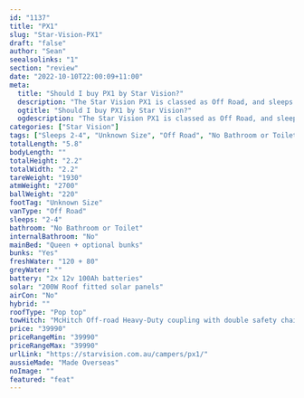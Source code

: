 ```yaml
---
id: "1137"
title: "PX1"
slug: "Star-Vision-PX1"
draft: "false"
author: "Sean"
seealsolinks: "1"
section: "review"
date: "2022-10-10T22:00:09+11:00"
meta:
  title: "Should I buy PX1 by Star Vision?"
  description: "The Star Vision PX1 is classed as Off Road, and sleeps 2-4 people. It is Made Overseas and comes in at Unknown Size. It generally has No Bathroom or Toilet."
  ogtitle: "Should I buy PX1 by Star Vision?"
  ogdescription: "The Star Vision PX1 is classed as Off Road, and sleeps 2-4 people. It is Made Overseas and comes in at Unknown Size. It generally has No Bathroom or Toilet."
categories: ["Star Vision"]
tags: ["Sleeps 2-4", "Unknown Size", "Off Road", "No Bathroom or Toilet", "Pop top", "Under 50k"]
totalLength: "5.8"
bodyLength: ""
totalHeight: "2.2"
totalWidth: "2.2"
tareWeight: "1930"
atmWeight: "2700"
ballWeight: "220"
footTag: "Unknown Size"
vanType: "Off Road"
sleeps: "2-4"
bathroom: "No Bathroom or Toilet"
internalBathroom: "No"
mainBed: "Queen + optional bunks"
bunks: "Yes"
freshWater: "120 + 80"
greyWater: ""
battery: "2x 12v 100Ah batteries"
solar: "200W Roof fitted solar panels"
airCon: "No"
hybrid: ""
roofType: "Pop top"
towHitch: "McHitch Off-road Heavy-Duty coupling with double safety chains"
price: "39990"
priceRangeMin: "39990"
priceRangeMax: "39990"
urlLink: "https://starvision.com.au/campers/px1/"
aussieMade: "Made Overseas"
noImage: ""
featured: "feat"
---
```

